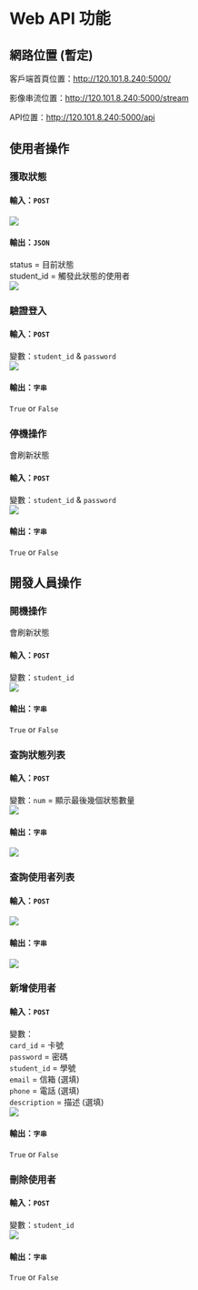 # Web API 功能

## 網路位置 (暫定)

客戶端首頁位置：http://120.101.8.240:5000/

影像串流位置：http://120.101.8.240:5000/stream

API位置：http://120.101.8.240:5000/api

## 使用者操作

### 獲取狀態
#### 輸入：`POST`
![](https://i.imgur.com/bzGgwdN.png)  
#### 輸出：`JSON`
status = 目前狀態  
student_id = 觸發此狀態的使用者  
![](https://i.imgur.com/NzxMXM4.png)  

### 驗證登入
#### 輸入：`POST`
變數：`student_id` & `password`  
![](https://i.imgur.com/6xDvVvW.png)  
#### 輸出：`字串`
`True` or `False`  

### 停機操作
會刷新狀態  
#### 輸入：`POST`
變數：`student_id` & `password`  
![](https://i.imgur.com/tzlSzow.png)  
#### 輸出：`字串`
`True` or `False`  

## 開發人員操作

### 開機操作
會刷新狀態  
#### 輸入：`POST`
變數：`student_id`  
![](https://i.imgur.com/qrBdBi0.png)  
#### 輸出：`字串`
`True` or `False`  

### 查詢狀態列表
#### 輸入：`POST`  
變數：`num` = 顯示最後幾個狀態數量  
![](https://i.imgur.com/s2dhey3.png)  
#### 輸出：`字串`
![](https://i.imgur.com/NGb5Epq.png)  

### 查詢使用者列表
#### 輸入：`POST`  
![](https://i.imgur.com/rcev7K3.png)  
#### 輸出：`字串`
![](https://i.imgur.com/GGDzLXG.png)  

### 新增使用者
#### 輸入：`POST`
變數：  
`card_id` = 卡號  
`password` = 密碼  
`student_id` = 學號  
`email` = 信箱 (選填)  
`phone` = 電話 (選填)  
`description` = 描述 (選填)  
![](https://i.imgur.com/5u45wRo.png)  
#### 輸出：`字串`
`True` or `False`  

### 刪除使用者
#### 輸入：`POST`
變數：`student_id`  
![](https://i.imgur.com/SnZ6uU7.png)  
#### 輸出：`字串`
`True` or `False`  